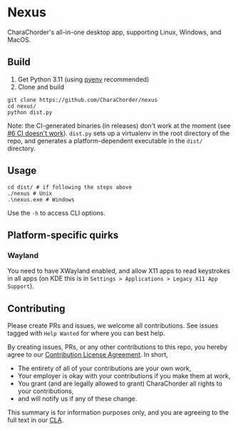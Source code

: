 # Nexus

CharaChorder's all-in-one desktop app, supporting Linux, Windows, and MacOS.

## Build
1. Get Python 3.11 (using [pyenv](https://github.com/pyenv/pyenv) recommended)
2. Clone and build
```
git clone https://github.com/CharaChorder/nexus
cd nexus/
python dist.py
```
Note: the CI-generated binaries (in releases) don't work at the moment (see [#6 CI doesn't work](https://github.com/CharaChorder/nexus/issues/6)).
`dist.py` sets up a virtualenv in the root directory of the repo, and generates a platform-dependent executable in the `dist/` directory.

## Usage
```
cd dist/ # if following the steps above
./nexus # Unix
.\nexus.exe # Windows
```
Use the `-h` to access CLI options.

## Platform-specific quirks
### Wayland
You need to have XWayland enabled, and allow X11 apps to read keystrokes in all apps (on KDE this is in `Settings > Applications > Legacy X11 App Support`).

## Contributing

Please create PRs and issues, we welcome all contributions. See issues tagged with `Help Wanted` for where you can best help.

By creating issues, PRs, or any other contributions to this repo, you hereby agree to our [Contribution License Agreement](Contributing.md). In short,
- The entirety of all of your contributions are your own work,
- Your employer is okay with your contributions if you make them at work,
- You grant (and are legally allowed to grant) CharaChorder all rights to your contributions,
- and will notify us if any of these change.

This summary is for information purposes only, and you are agreeing to the full text in our [CLA](Contributing.md).
